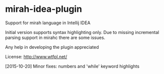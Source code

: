 # mirah-idea-plugin
Support for mirah language in Intellij IDEA

Initial version supports syntax highlighting only.
Due to missing incremental parsing support in mirahc there are some issues.

Any help in developing the plugin appreciated

License: http://www.wtfpl.net/

[2015-10-20] Minor fixes: numbers and 'while' keyword highlights
